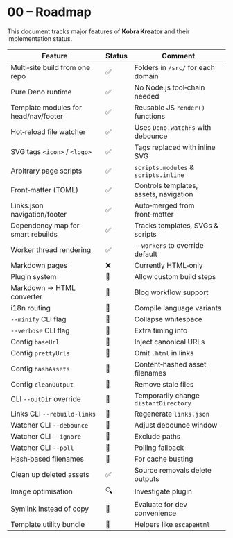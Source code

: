 # 00 – Roadmap

This document tracks major features of **Kobra Kreator** and their
implementation status.

| Feature                              | Status | Comment                                |
| ------------------------------------ | ------ | -------------------------------------- |
| Multi‑site build from one repo       | ✅     | Folders in `/src/` for each domain     |
| Pure Deno runtime                    | ✅     | No Node.js tool‑chain needed           |
| Template modules for head/nav/footer | ✅     | Reusable JS `render()` functions       |
| Hot‑reload file watcher              | ✅     | Uses `Deno.watchFs` with debounce      |
| SVG tags `<icon>` / `<logo>`         | ✅     | Tags replaced with inline SVG          |
| Arbitrary page scripts               | ✅     | `scripts.modules` & `scripts.inline`   |
| Front‑matter (TOML)                  | ✅     | Controls templates, assets, navigation |
| Links.json navigation/footer         | ✅     | Auto‑merged from front‑matter          |
| Dependency map for smart rebuilds    | ✅     | Tracks templates, SVGs & scripts       |
| Worker thread rendering              | ✅     | `--workers` to override default        |
| Markdown pages                       | ❌     | Currently HTML‑only                    |
| Plugin system                        | 🚧     | Allow custom build steps               |
| Markdown → HTML converter            | 🚧     | Blog workflow support                  |
| i18n routing                         | 🚧     | Compile language variants              |
| `--minify` CLI flag                  | 🚧     | Collapse whitespace                    |
| `--verbose` CLI flag                 | 🚧     | Extra timing info                      |
| Config `baseUrl`                     | 🚧     | Inject canonical URLs                  |
| Config `prettyUrls`                  | 🚧     | Omit `.html` in links                  |
| Config `hashAssets`                  | 🚧     | Content‑hashed asset filenames         |
| Config `cleanOutput`                 | 🚧     | Remove stale files                     |
| CLI `--outDir` override              | 🚧     | Temporarily change `distantDirectory`  |
| Links CLI `--rebuild-links`          | 🚧     | Regenerate `links.json`                |
| Watcher CLI `--debounce`             | 🚧     | Adjust debounce window                 |
| Watcher CLI `--ignore`               | 🚧     | Exclude paths                          |
| Watcher CLI `--poll`                 | 🚧     | Polling fallback                       |
| Hash‑based filenames                 | 🚧     | For cache busting                      |
| Clean up deleted assets              | ✅     | Source removals delete outputs         |
| Image optimisation                   | 🔍     | Investigate plugin                     |
| Symlink instead of copy              | 🤔     | Evaluate for dev convenience           |
| Template utility bundle              | 🚧     | Helpers like `escapeHtml`              |
